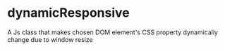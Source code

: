 # dynamicResponsive
A Js class that makes chosen DOM element's CSS property dynamically change due to window resize
